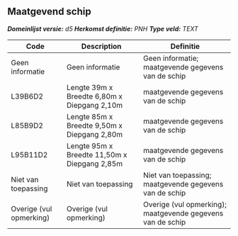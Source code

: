 ﻿## Maatgevend schip

*__Domeinlijst versie:__ d5*
*__Herkomst definitie:__ PNH*
*__Type veld:__ TEXT*

|__Code__ |__Description__ |__Definitie__	|
|	---	|	---	|   ---	| 
| Geen informatie | Geen informatie | Geen informatie; maatgevende gegevens van de schip |
| L39B6D2 | Lengte 39m x Breedte 6,80m x Diepgang 2,10m | maatgevende gegevens van de schip |
| L85B9D2 | Lengte 85m x Breedte 9,50m x Diepgang 2,80m | maatgevende gegevens van de schip |
| L95B11D2 | Lengte 95m x Breedte 11,50m x Diepgang 2,85m | maatgevende gegevens van de schip |
| Niet van toepassing | Niet van toepassing | Niet van toepassing; maatgevende gegevens van de schip |
| Overige (vul opmerking) | Overige (vul opmerking) | Overige (vul opmerking); maatgevende gegevens van de schip |
